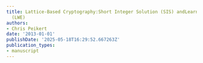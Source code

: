 ```yaml
---
title: Lattice-Based Cryptography:Short Integer Solution (SIS) andLearning with Errors
  (LWE)
authors:
- Chris Peikert
date: '2013-01-01'
publishDate: '2025-05-18T16:29:52.667263Z'
publication_types:
- manuscript
---
```

